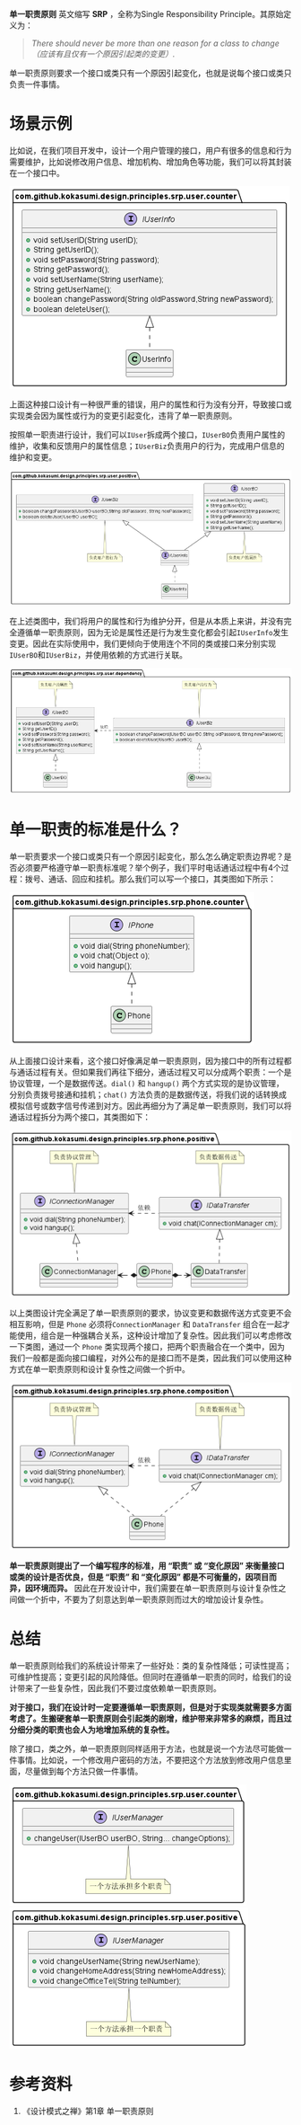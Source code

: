**单一职责原则** 英文缩写 **SRP** ，全称为Single Responsibility Principle。其原始定义为：

> *There should never be more than one reason for a class to change（应该有且仅有一个原因引起类的变更）.*  

单一职责原则要求一个接口或类只有一个原因引起变化，也就是说每个接口或类只负责一件事情。

# 场景示例

比如说，在我们项目开发中，设计一个用户管理的接口，用户有很多的信息和行为需要维护，比如说修改用户信息、增加机构、增加角色等功能，我们可以将其封装在一个接口中。

![用户信息维护类图](./user/ect/IUserInfoCounter.png)

上面这种接口设计有一种很严重的错误，用户的属性和行为没有分开，导致接口或实现类会因为属性或行为的变更引起变化，违背了单一职责原则。

按照单一职责进行设计，我们可以`IUser`拆成两个接口，`IUserBO`负责用户属性的维护，收集和反馈用户的属性信息；`IUserBiz`负责用户的行为，完成用户信息的维护和变更。

![职责划分后的类图](./user/ect/IUserInfoPositive.png)

在上述类图中，我们将用户的属性和行为维护分开，但是从本质上来讲，并没有完全遵循单一职责原则，因为无论是属性还是行为发生变化都会引起`IUserInfo`发生变更。因此在实际使用中，我们更倾向于使用连个不同的类或接口来分别实现`IUserBO`和`IUserBiz`，并使用依赖的方式进行关联。

![项目中经常采用的SRP类图](./user/ect/IUserInfoDependency.png)

# 单一职责的标准是什么？

单一职责要求一个接口或类只有一个原因引起变化，那么怎么确定职责边界呢？是否必须要严格遵守单一职责标准呢？举个例子，我们平时电话通话过程中有4个过程：拨号、通话、回应和挂机。那么我们可以写一个接口，其类图如下所示：

![电话通话过程类图](./phone/etc/IPhoneCounter.png)

从上面接口设计来看，这个接口好像满足单一职责原则，因为接口中的所有过程都与通话过程有关。但如果我们再往下细分，通话过程又可以分成两个职责：一个是协议管理，一个是数据传送。`dial()` 和 `hangup()` 两个方式实现的是协议管理，分别负责拨号接通和挂机；`chat()` 方法负责的是数据传送，将我们说的话转换成模拟信号或数字信号传递到对方。因此再细分为了满足单一职责原则，我们可以将通话过程拆分为两个接口，其类图如下：

![职责分明的电话类图](./phone/etc/IPhonePositive.png)

以上类图设计完全满足了单一职责原则的要求，协议变更和数据传送方式变更不会相互影响，但是 `Phone` 必须将`ConnectionManager` 和 `DataTransfer` 组合在一起才能使用，组合是一种强耦合关系，这种设计增加了复杂性。因此我们可以考虑修改一下类图，通过一个 `Phone` 类实现两个接口，把两个职责融合在一个类中，因为我们一般都是面向接口编程，对外公布的是接口而不是类，因此我们可以使用这种方式在单一职责原则和设计复杂性之间做一个折中。

![IPhoneCompositon](./phone/etc/IPhoneCompositon.png)

**单一职责原则提出了一个编写程序的标准，用 “职责” 或 “变化原因” 来衡量接口或类的设计是否优良，但是 “职责” 和 “变化原因” 都是不可衡量的，因项目而异，因环境而异。** 因此在开发设计中，我们需要在单一职责原则与设计复杂性之间做一个折中，不要为了刻意达到单一职责原则而过大的增加设计复杂性。

# 总结

单一职责原则给我们的系统设计带来了一些好处：类的复杂性降低；可读性提高；可维护性提高；变更引起的风险降低。但同时在遵循单一职责的同时，给我们的设计带来了一些复杂性，因此我们不要过度依赖单一职责原则。

**对于接口，我们在设计时一定要遵循单一职责原则，但是对于实现类就需要多方面考虑了。生搬硬套单一职责原则会引起类的剧增，维护带来非常多的麻烦，而且过分细分类的职责也会人为地增加系统的复杂性。**

除了接口，类之外，单一职责原则同样适用于方法，也就是说一个方法尽可能做一件事情。比如说，一个修改用户密码的方法，不要把这个方法放到修改用户信息里面，尽量做到每个方法只做一件事情。

![一个方法承担多个职责](./user/ect/IUserManagerCounter.png)![一个方法承担一个职责](./user/ect/IUserManagerPositive.png)

# 参考资料

1. 《设计模式之禅》第1章 单一职责原则
